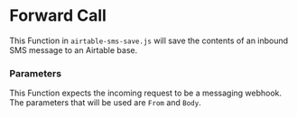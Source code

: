 # Forward Call

This Function in `airtable-sms-save.js` will save the contents of an inbound
SMS message to an Airtable base.

### Parameters

This Function expects the incoming request to be a messaging webhook. The parameters that will be used are `From` and `Body`.
